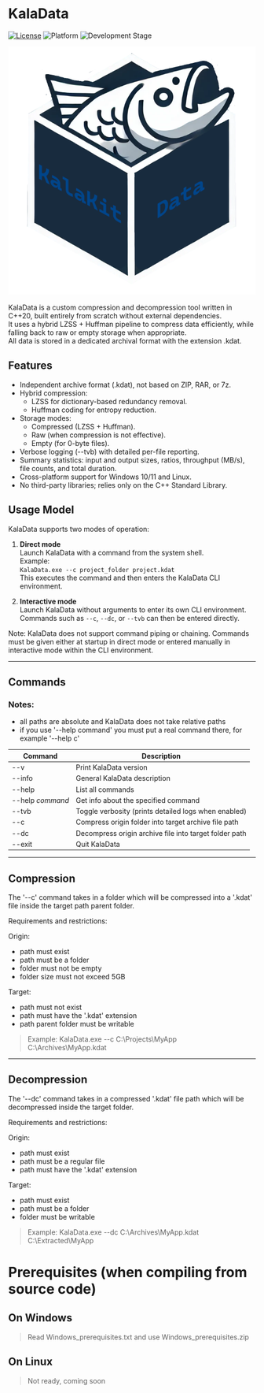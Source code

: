 # KalaData

[![License](https://img.shields.io/badge/license-Zlib-blue)](LICENSE.md)
![Platform](https://img.shields.io/badge/platform-Windows%20%7C%20Linux-brightgreen)
![Development Stage](https://img.shields.io/badge/development-Alpha-yellow)

![Logo](logo.png)

KalaData is a custom compression and decompression tool written in C++20, built entirely from scratch without external dependencies.  
It uses a hybrid LZSS + Huffman pipeline to compress data efficiently, while falling back to raw or empty storage when appropriate.  
All data is stored in a dedicated archival format with the extension .kdat.

## Features
- Independent archive format (.kdat), not based on ZIP, RAR, or 7z.
- Hybrid compression:
  - LZSS for dictionary-based redundancy removal.
  - Huffman coding for entropy reduction.
- Storage modes:
  - Compressed (LZSS + Huffman).
  - Raw (when compression is not effective).
  - Empty (for 0-byte files).
- Verbose logging (--tvb) with detailed per-file reporting.
- Summary statistics: input and output sizes, ratios, throughput (MB/s), file counts, and total duration.
- Cross-platform support for Windows 10/11 and Linux.
- No third-party libraries; relies only on the C++ Standard Library.

## Usage Model

KalaData supports two modes of operation:

1. **Direct mode**  
   Launch KalaData with a command from the system shell.  
   Example:  
   `KalaData.exe --c project_folder project.kdat`  
   This executes the command and then enters the KalaData CLI environment.

2. **Interactive mode**  
   Launch KalaData without arguments to enter its own CLI environment.  
   Commands such as `--c`, `--dc`, or `--tvb` can then be entered directly.  

Note: KalaData does not support command piping or chaining. Commands must be given either at startup in direct mode or entered manually in interactive mode within the CLI environment.

---

## Commands

### Notes:
  - all paths are absolute and KalaData does not take relative paths
  - if you use '--help command' you must put a real command there, for example '--help c'

| Command          | Description                                            |
|------------------|--------------------------------------------------------|
| --v              | Print KalaData version                                 |
| --info           | General KalaData description                           |
| --help           | List all commands                                      |
| --help *command* | Get info about the specified command                   |
| --tvb            | Toggle verbosity (prints detailed logs when enabled)   |
| --c              | Compress origin folder into target archive file path   |
| --dc             | Decompress origin archive file into target folder path |
| --exit           | Quit KalaData                                          |

---

## Compression

The '--c' command takes in a folder which will be compressed into a '.kdat' file inside the target path parent folder.

Requirements and restrictions:

Origin:
  - path must exist
  - path must be a folder
  - folder must not be empty
  - folder size must not exceed 5GB

Target:
  - path must not exist
  - path must have the '.kdat' extension
  - path parent folder must be writable

> Example: KalaData.exe --c C:\Projects\MyApp C:\Archives\MyApp.kdat

---

## Decompression

The '--dc' command takes in a compressed '.kdat' file path which will be decompressed inside the target folder.

Requirements and restrictions:

Origin:
  - path must exist
  - path must be a regular file
  - path must have the '.kdat' extension

Target:
  - path must exist
  - path must be a folder
  - folder must be writable

> Example: KalaData.exe --dc C:\Archives\MyApp.kdat C:\Extracted\MyApp

# Prerequisites (when compiling from source code)

## On Windows

> Read Windows_prerequisites.txt and use Windows_prerequisites.zip

## On Linux

> Not ready, coming soon